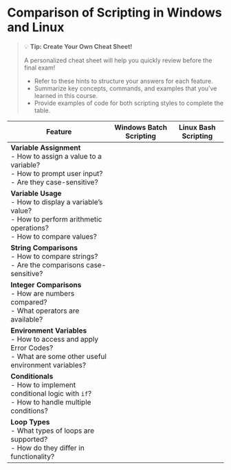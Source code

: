# Comparison of Scripting in Windows and Linux



> 💡 **Tip: Create Your Own Cheat Sheet!**
> 
> A personalized cheat sheet will help you quickly review before the final exam!
> 
> - Refer to these hints to structure your answers for each feature.
> - Summarize key concepts, commands, and examples that you’ve learned in this course.    
> - Provide examples of code for both scripting styles to complete the table.

| **Feature**           | **Windows Batch Scripting** | **Linux Bash Scripting** |
|------------------------|-----------------------------|----------------------------|
| **Variable Assignment** <br> - How to assign a value to a variable? <br> - How to prompt user input?  <br> - Are they case-sensitive? |                             |                            |
| **Variable Usage** <br> - How to display a variable’s value? <br> - How to perform arithmetic operations? <br> - How to compare values? |                             |                            |
| **String Comparisons** <br> - How to compare strings? <br> - Are the comparisons case-sensitive? |                             |                            |
| **Integer Comparisons** <br> - How are numbers compared? <br> - What operators are available? |                             |                            |
| **Environment Variables** <br> - How to access and apply Error Codes?  <br> - What are some other useful environment variables? |                             |                            |
| **Conditionals** <br> - How to implement conditional logic with `if`? <br> - How to handle multiple conditions? |                             |                            |
| **Loop Types** <br> - What types of loops are supported? <br> - How do they differ in functionality? |                             |                            |

